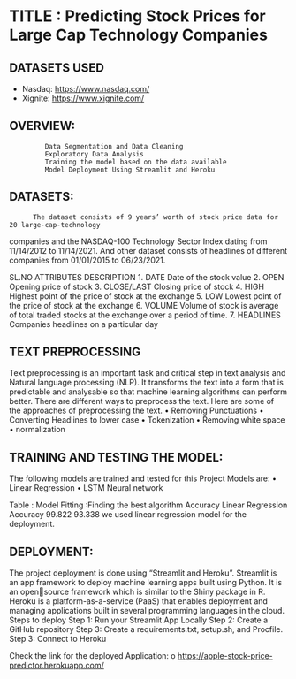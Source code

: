 # TITLE : Predicting Stock Prices for Large Cap Technology Companies

## DATASETS USED

-  Nasdaq:  https://www.nasdaq.com/
-  Xignite: https://www.xignite.com/


## OVERVIEW:
             Data Segmentation and Data Cleaning 
             Exploratory Data Analysis 
             Training the model based on the data available
             Model Deployment Using Streamlit and Heroku

## DATASETS:
          The dataset consists of 9 years’ worth of stock price data for 20 large-cap-technology 
companies and the NASDAQ-100 Technology Sector Index dating from 11/14/2012 to 
11/14/2021. And other dataset consists of headlines of different companies from 01/01/2015 to 
06/23/2021.

SL.NO	     ATTRIBUTES	          DESCRIPTION
     1.	        DATE	       Date of the stock value
     2.	        OPEN	       Opening price of stock
     3.         CLOSE/LAST	 Closing price of stock
     4.	        HIGH	       Highest point of the price of stock at the exchange
     5.	        LOW        	 Lowest point of the price of stock at the exchange
     6.	        VOLUME	     Volume of stock is average of total traded stocks at the exchange over a period of time.
     7.	        HEADLINES	   Companies headlines on a particular day


## TEXT PREPROCESSING 
Text preprocessing is an important task and critical step in text analysis and Natural language processing (NLP). It transforms the text into a form that is predictable and analysable so that machine learning algorithms can perform better. 
There are different ways to preprocess the text. Here are some of the approaches of preprocessing the text. 
• Removing Punctuations 
• Converting Headlines to lower case 
• Tokenization 
• Removing white space 
• normalization 

## TRAINING AND TESTING THE MODEL: 
The following models are trained and tested for this Project Models are: 
            • Linear Regression 
            • LSTM Neural network

Table : Model Fitting :Finding the best algorithm
            Accuracy Linear Regression 
            Accuracy 99.822 93.338
            we used linear regression model for the deployment.


## DEPLOYMENT: 
The project deployment is done using “Streamlit and Heroku”. Streamlit is an app 
framework to deploy machine learning apps built using Python. It is an opensource framework which is similar to the Shiny package in R. Heroku is a 
platform-as-a-service (PaaS) that enables deployment and managing applications 
built in several programming languages in the cloud.
 Steps to deploy 
Step 1: Run your Streamlit App Locally
Step 2: Create a GitHub repository
Step 3: Create a requirements.txt, setup.sh, and Procfile.
Step 3: Connect to Heroku

Check the link for the deployed Application:
            o https://apple-stock-price-predictor.herokuapp.com/
